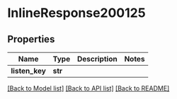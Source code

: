 # InlineResponse200125

## Properties
Name | Type | Description | Notes
------------ | ------------- | ------------- | -------------
**listen_key** | **str** |  | 

[[Back to Model list]](../README.md#documentation-for-models) [[Back to API list]](../README.md#documentation-for-api-endpoints) [[Back to README]](../README.md)


